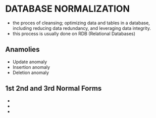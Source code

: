 # DATABASE NORMALIZATION
- the proces of cleansing; optimizing data and tables in a database, including reducing data redundancy, and leveraging data integrity. 
- this process is usually done on RDB (Relational Databases)

## Anamolies
- Update anomaly
- Insertion anomaly
- Deletion anomaly

## 1st 2nd and 3rd Normal Forms
- 
- 
- 